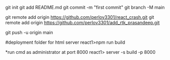  git init
  git add README.md
  git commit -m "first commit"
  git branch -M main
  
  git remote add origin https://github.com/perlov3301/react_crash.git
  git remote add origin https://github.com/perlov3301/add_rtk_prasandeep.git

  git push -u origin main

  #deployment folder for html server
  react1>npm run build

  *run cmd as administrator at port 8000
  react1> server -s build -p 8000